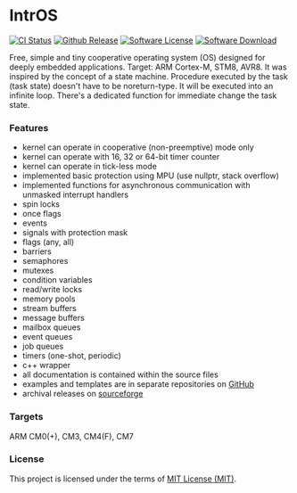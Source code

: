 # IntrOS
  [![CI Status](https://github.com/stateos/DemOS/actions/workflows/test.yml/badge.svg)](https://github.com/stateos/DemOS/actions/workflows/test.yml)
  [![Github Release](https://img.shields.io/github/release/stateos/IntrOS.svg)](https://github.com/stateos/IntrOS/releases)
  [![Software License](https://img.shields.io/github/license/stateos/IntrOS.svg)](https://opensource.org/licenses/MIT)
  [![Software Download](https://img.shields.io/sourceforge/dt/intros.stateos.p.svg)](https://sourceforge.net/projects/intros.stateos.p/files/latest/download)

Free, simple and tiny cooperative operating system (OS) designed for deeply embedded applications.
Target: ARM Cortex-M, STM8, AVR8.
It was inspired by the concept of a state machine.
Procedure executed by the task (task state) doesn't have to be noreturn-type.
It will be executed into an infinite loop.
There's a dedicated function for immediate change the task state.

### Features

- kernel can operate in cooperative (non-preemptive) mode only
- kernel can operate with 16, 32 or 64-bit timer counter
- kernel can operate in tick-less mode
- implemented basic protection using MPU (use nullptr, stack overflow)
- implemented functions for asynchronous communication with unmasked interrupt handlers
- spin locks
- once flags
- events
- signals with protection mask
- flags (any, all)
- barriers
- semaphores
- mutexes
- condition variables
- read/write locks
- memory pools
- stream buffers
- message buffers
- mailbox queues
- event queues
- job queues
- timers (one-shot, periodic)
- c++ wrapper
- all documentation is contained within the source files
- examples and templates are in separate repositories on [GitHub](https://github.com/stateos)
- archival releases on [sourceforge](https://sourceforge.net/projects/intros.stateos.p)

### Targets

ARM CM0(+), CM3, CM4(F), CM7

### License

This project is licensed under the terms of [MIT License (MIT)](https://opensource.org/licenses/MIT).
